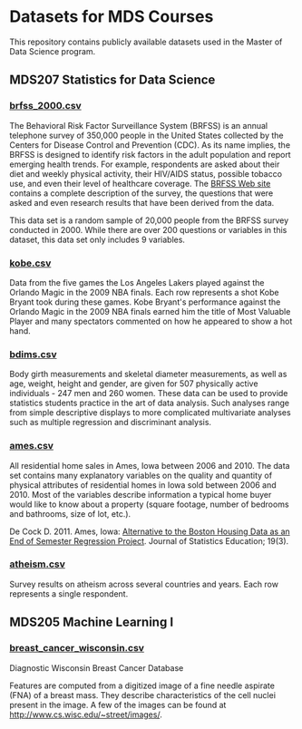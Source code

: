 # Datasets for MDS Courses

This repository contains publicly available datasets used in the Master of Data Science program.

## MDS207 Statistics for Data Science

### [brfss_2000.csv](https://www.openintro.org/book/statdata/?data=cdc)

The Behavioral Risk Factor Surveillance System (BRFSS) is an annual telephone survey of 350,000 people in the United States collected by the Centers for Disease Control and Prevention (CDC). As its name implies, the BRFSS is designed to identify risk factors in the adult population and report emerging health trends. For example, respondents are asked about their diet and weekly physical activity, their HIV/AIDS status, possible tobacco use, and even their level of healthcare coverage. The [BRFSS Web site](https://www.cdc.gov/brfss/) contains a complete description of the survey, the questions that were asked and even research results that have been derived from the data.

This data set is a random sample of 20,000 people from the BRFSS survey conducted in 2000. While there are over 200 questions or variables in this dataset, this data set only includes 9 variables.


### [kobe.csv](https://www.openintro.org/book/statdata/index.php?data=kobe)

Data from the five games the Los Angeles Lakers played against the Orlando Magic in the 2009 NBA finals. Each row represents a shot Kobe Bryant took during these games. Kobe Bryant's performance against the Orlando Magic in the 2009 NBA finals earned him the title of Most Valuable Player and many spectators commented on how he appeared to show a hot hand.


### [bdims.csv](https://www.openintro.org/book/statdata/index.php?data=bdims)

Body girth measurements and skeletal diameter measurements, as well as age, weight, height and gender, are given for 507 physically active individuals - 247 men and 260 women. These data can be used to provide statistics students practice in the art of data analysis. Such analyses range from simple descriptive displays to more complicated multivariate analyses such as multiple regression and discriminant analysis.

### [ames.csv](https://www.openintro.org/book/statdata/index.php?data=ames)

All residential home sales in Ames, Iowa between 2006 and 2010. The data set contains many explanatory variables on the quality and quantity of physical attributes of residential homes in Iowa sold between 2006 and 2010. Most of the variables describe information a typical home buyer would like to know about a property (square footage, number of bedrooms and bathrooms, size of lot, etc.).

De Cock D. 2011. Ames, Iowa: [Alternative to the Boston Housing Data as an End of Semester Regression Project](https://jse.amstat.org/v19n3/decock.pdf). Journal of Statistics Education; 19(3).

### [atheism.csv](https://www.openintro.org/book/statdata/index.php?data=atheism)

Survey results on atheism across several countries and years. Each row represents a single respondent.


## MDS205 Machine Learning I

### [breast_cancer_wisconsin.csv](https://archive.ics.uci.edu/dataset/17/breast+cancer+wisconsin+diagnostic)

Diagnostic Wisconsin Breast Cancer Database

Features are computed from a digitized image of a fine needle aspirate (FNA) of a breast mass.  They describe characteristics of the cell nuclei present in the image. A few of the images can be found at http://www.cs.wisc.edu/~street/images/.

